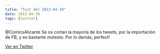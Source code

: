 ```yaml
---
title: "Tuit del 2013-04-30"
date: 2013-04-30
tags: [twitter]
---
```


@ComicsAlicante Se os cortan la mayoría de los tweets, por la importación de FB, y es bastante molesto. Por lo demás, perfect!



[Ver en Twitter](https://twitter.com/i/web/status/329338710455889921)
